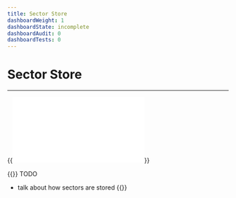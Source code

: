 ```yaml
---
title: Sector Store
dashboardWeight: 1
dashboardState: incomplete
dashboardAudit: 0
dashboardTests: 0
---
```


# Sector Store
---

{{<embed src="sector_store.id"  lang="go" >}}

{{<hint warning>}}
TODO

- talk about how sectors are stored
{{</hint>}}
